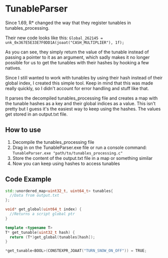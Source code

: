 # TunableParser
Since 1.69, R* changed the way that they register tunables in tunables_processing.

Their new code looks like this: ``Global_262145 = unk_0x367E5E33E7F0DD1A(joaat("CASH_MULTIPLIER"), 1f);``

As you can see, they simply return the value of the tunable instead of passing a pointer to it as an argument, which sadly makes it no longer possible for us to get the tunables with their hashes by hooking a few natives.

Since I still wanted to work with tunables by using their hash instead of their global index, I created this simple tool. Keep in mind that this was made really quickly, so I didn't account for error handling and stuff like that.

It parses the decompiled tunables_processing file and creates a map with the tunable hashes as a key and their global indices as a value. This isn't pretty but I guess it's the easiest way to keep using the hashes. The values get stored in an output.txt file.

## How to use
1) Decompile the tunables_processing file
2) Drag in on the TunableParser.exe file or run a console command: ``TunableParser.exe "path/to/tunables_processing.c"``
3) Store the content of the output.txt file in a map or something similar
4) Now you can keep using hashes to access tunables

## Code Example
```cpp
std::unordered_map<uint32_t, uint64_t> tunables{
  //Data from output.txt
};

void* get_global(uint64_t index) {
  //Returns a script global ptr
}

template <typename T>
T* get_tunable(uint32_t hash) {
  return (T*)get_global(tunables[hash]);
}

*get_tunable<BOOL>(CONSTEXPR_JOAAT("TURN_SNOW_ON_OFF")) = TRUE;
```
